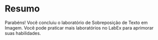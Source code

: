 # Resumo

Parabéns! Você concluiu o laboratório de Sobreposição de Texto em Imagem. Você pode praticar mais laboratórios no LabEx para aprimorar suas habilidades.
